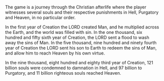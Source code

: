 The game is a journey through the Christian afterlife where the player witnesses several souls and their respective punishments in Hell, Purgatory and Heaven, in no particular order.

In the first year of Creation the LORD created Man, and he multiplied across the Earth, and the world was filled with sin.
In the one thousand, six hundred and fifty sixth year of Creation, the LORD sent a flood to wash away the sins of Man.
In the five thousand, nine hundred and ninety fourth year of Creation the LORD sent his son to Earth to redeem the sins of Man, and allow him to reach Heaven by his own virtue.

In the nine thousand, eight hundred and eighty third year of Creation, 121 billion souls were condemned to damnation in Hell, and 97 billion to Purgatory, and 11 billion righteous souls reached Heaven.